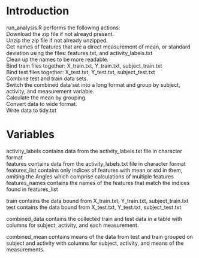 # Introduction

run_analysis.R performs the following actions:  
Download the zip file if not alreayd present.  
Unzip the zip file if not already unzipped.  
Get names of features that are a direct measurement of mean, or standard deviation using the files: features.txt, and activity_labels.txt  
Clean up the names to be more readable.  
Bind train files together: X_train.txt, Y_train.txt, subject_train.txt  
Bind test files together: X_test.txt, Y_test.txt, subject_test.txt  
Combine test and train data sets.  
Switch the combined data set into a long format and group by subject, activity, and measurement variable.  
Calculate the mean by grouping.  
Convert data to wide format.  
Write data to tidy.txt  

# Variables
activity_labels contains data from the activity_labels.txt file in character format  
features contains data from the activity_labels.txt file in character format  
features_list contains only indices of features with mean or std in them, omiting the Angles which comprise calculations of multiple features  
features_names contains the names of the features that match the indices found in features_list  

train contains the data bound from X_train.txt, Y_train.txt, subject_train.txt  
test contains the data bound from X_test.txt, Y_test.txt, subject_test.txt  

combined_data contains the collected train and test data in a table with columns for subject, activity, and each measurement.

combined_mean contains means of the data from test and train grouped on subject and activity with columns for subject, activity, and means of the measurements.
